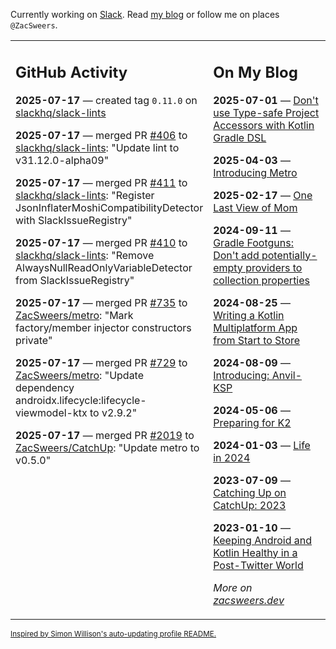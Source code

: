 Currently working on [Slack](https://slack.com/). Read [my blog](https://zacsweers.dev/) or follow me on places `@ZacSweers`.

<table><tr><td valign="top" width="60%">

## GitHub Activity
<!-- githubActivity starts -->
**2025-07-17** — created tag `0.11.0` on [slackhq/slack-lints](https://github.com/slackhq/slack-lints)

**2025-07-17** — merged PR [#406](https://github.com/slackhq/slack-lints/pull/406) to [slackhq/slack-lints](https://github.com/slackhq/slack-lints): "Update lint to v31.12.0-alpha09"

**2025-07-17** — merged PR [#411](https://github.com/slackhq/slack-lints/pull/411) to [slackhq/slack-lints](https://github.com/slackhq/slack-lints): "Register JsonInflaterMoshiCompatibilityDetector with SlackIssueRegistry"

**2025-07-17** — merged PR [#410](https://github.com/slackhq/slack-lints/pull/410) to [slackhq/slack-lints](https://github.com/slackhq/slack-lints): "Remove AlwaysNullReadOnlyVariableDetector from SlackIssueRegistry"

**2025-07-17** — merged PR [#735](https://github.com/ZacSweers/metro/pull/735) to [ZacSweers/metro](https://github.com/ZacSweers/metro): "Mark factory/member injector constructors private"

**2025-07-17** — merged PR [#729](https://github.com/ZacSweers/metro/pull/729) to [ZacSweers/metro](https://github.com/ZacSweers/metro): "Update dependency androidx.lifecycle:lifecycle-viewmodel-ktx to v2.9.2"

**2025-07-17** — merged PR [#2019](https://github.com/ZacSweers/CatchUp/pull/2019) to [ZacSweers/CatchUp](https://github.com/ZacSweers/CatchUp): "Update metro to v0.5.0"
<!-- githubActivity ends -->
</td><td valign="top" width="40%">

## On My Blog
<!-- blog starts -->
**2025-07-01** — [Don't use Type-safe Project Accessors with Kotlin Gradle DSL](https://www.zacsweers.dev/dont-use-type-safe-project-accessors-with-kotlin-gradle-dsl/)

**2025-04-03** — [Introducing Metro](https://www.zacsweers.dev/introducing-metro/)

**2025-02-17** — [One Last View of Mom](https://www.zacsweers.dev/one-last-view-of-mom/)

**2024-09-11** — [Gradle Footguns: Don't add potentially-empty providers to collection properties](https://www.zacsweers.dev/gradle-footgun-adding-empty-providers-to-collection-properties/)

**2024-08-25** — [Writing a Kotlin Multiplatform App from Start to Store](https://www.zacsweers.dev/writing-a-kotlin-multiplatform-app-from-start-to-store/)

**2024-08-09** — [Introducing: Anvil-KSP](https://www.zacsweers.dev/introducing-anvil-ksp/)

**2024-05-06** — [Preparing for K2](https://www.zacsweers.dev/preparing-for-k2/)

**2024-01-03** — [Life in 2024](https://www.zacsweers.dev/life-in-2024/)

**2023-07-09** — [Catching Up on CatchUp: 2023](https://www.zacsweers.dev/catching-up-on-catchup-2023/)

**2023-01-10** — [Keeping Android and Kotlin Healthy in a Post-Twitter World](https://www.zacsweers.dev/keeping-android-healthy/)
<!-- blog ends -->
_More on [zacsweers.dev](https://zacsweers.dev/)_
</td></tr></table>

<sub><a href="https://simonwillison.net/2020/Jul/10/self-updating-profile-readme/">Inspired by Simon Willison's auto-updating profile README.</a></sub>